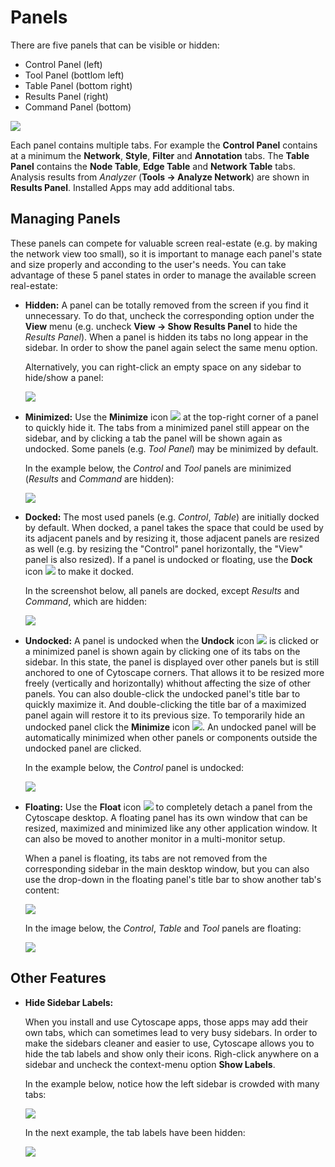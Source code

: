 Panels
====================
<a id="panels"> </a>


There are five panels that can be visible or hidden:
- Control Panel (left)
- Tool Panel (bottlom left)
- Table Panel (bottom right)
- Results Panel (right)
- Command Panel (bottom)

![](_static/images/Panels/DockWindow-v3_8_0.png)

Each panel contains multiple tabs. For example the **Control Panel** contains at a minimum the **Network**,
**Style**, **Filter** and **Annotation** tabs. The **Table Panel** contains the **Node Table**, **Edge Table** and
**Network Table** tabs. Analysis results from _Analyzer_ (**Tools → Analyze Network**) 
are shown in **Results Panel**. Installed Apps may add additional tabs.

<a id="managing_panels"> </a>
## Managing Panels

These panels can compete for valuable screen real-estate (e.g. by making the network view too small), so it is important to manage each panel's state and size properly and acconding to the user's needs.
You can take advantage of these 5 panel states in order to manage the available screen real-estate:

- **Hidden:** A panel can be totally removed from the screen if you find it unnecessary. To do that, uncheck the corresponding option under the **View** menu (e.g. uncheck **View → Show Results Panel** to hide the _Results Panel_). When a panel is hidden its tabs no long appear in the sidebar. In order to show the panel again select the same menu option.

  Alternatively, you can right-click an empty space on any sidebar to hide/show a panel:
  
  ![](_static/images/Panels/RightClickShowPanel.png)
  

- **Minimized:** Use the **Minimize** icon ![](_static/images/Panels/MinimizeIcon.png) at the top-right corner of a panel to quickly hide it. The tabs from a minimized panel still appear on the sidebar, and by clicking a tab the panel will be shown again as undocked. Some panels (e.g. _Tool Panel_) may be minimized by default.

  In the example below, the _Control_ and _Tool_ panels are minimized (_Results_ and _Command_ are hidden):
  
  ![](_static/images/Panels/ExampleMinimized.png)
  

- **Docked:** The most used panels (e.g. _Control_, _Table_) are initially docked by default. When docked, a panel takes the space that could be used by its adjacent panels and by resizing it, those adjacent panels are resized as well (e.g. by resizing the "Control" panel horizontally, the "View" panel is also resized). If a panel is undocked or floating, use the **Dock** icon ![](_static/images/Panels/DockIcon.png) to make it docked.

  In the screenshot below, all panels are docked, except _Results_ and _Command_, which are hidden:
  
  ![](_static/images/Panels/ExampleDocked.png)
  

- **Undocked:** A panel is undocked when the **Undock** icon ![](_static/images/Panels/UndockIcon.png) is clicked or a minimized panel is shown again by clicking one of its tabs on the sidebar. In this state, the panel is displayed over other panels but is still anchored to one of Cytoscape corners. That allows it to be resized more freely (vertically and horizontally) whithout affecting the size of other panels. You can also double-click the undocked panel's title bar to quickly maximize it. And double-clicking the title bar of a maximized panel again will restore it to its previous size. To temporarily hide an undocked panel click the **Minimize** icon ![](_static/images/Panels/MinimizeIcon.png). An undocked panel will be automatically minimized when other panels or components outside the undocked panel are clicked.

  In the example below, the _Control_ panel is undocked:

  ![](_static/images/Panels/ExampleUndocked.png)

- **Floating:** Use the **Float** icon ![](_static/images/Panels/FloatIcon.png) to completely detach a panel from the Cytoscape desktop. A floating panel has its own window that can be resized, maximized and minimized like any other application window. It can also be moved to another monitor in a multi-monitor setup.

  When a panel is floating, its tabs are not removed from the corresponding sidebar in the main desktop window, but you can also use the drop-down in the floating panel's title bar to show another tab's content:
  
   ![](_static/images/Panels/TabsDropDown.png)

  In the image below, the _Control_, _Table_ and _Tool_ panels are floating:
  
  ![](_static/images/Panels/ExampleFloating.png)

<a id="other_panel_features"> </a>
## Other Features

- **Hide Sidebar Labels:**

  When you install and use Cytoscape apps, those apps may add their own tabs, which can sometimes lead to very busy sidebars. In order to make the sidebars cleaner and easier to use, Cytoscape allows you to hide the tab labels and show only their icons. Righ-click anywhere on a sidebar and uncheck the context-menu option **Show Labels**.

  In the example below, notice how the left sidebar is crowded with many tabs:
  
  ![](_static/images/Panels/ShowSidebarLabels.png)
  
  In the next example, the tab labels have been hidden:
  
  ![](_static/images/Panels/HideSidebarLabels.png)
